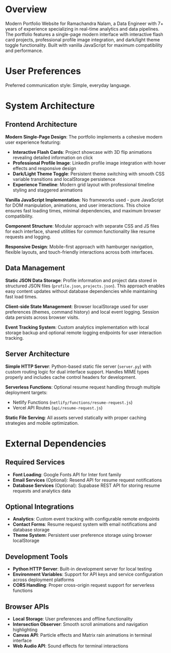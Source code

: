 # Overview

Modern Portfolio Website for Ramachandra Nalam, a Data Engineer with 7+ years of experience specializing in real-time analytics and data pipelines. The portfolio features a single-page modern interface with interactive flash card projects, professional profile image integration, and dark/light theme toggle functionality. Built with vanilla JavaScript for maximum compatibility and performance.

# User Preferences

Preferred communication style: Simple, everyday language.

# System Architecture

## Frontend Architecture

**Modern Single-Page Design**: The portfolio implements a cohesive modern user experience featuring:
- **Interactive Flash Cards**: Project showcase with 3D flip animations revealing detailed information on click
- **Professional Profile Image**: LinkedIn profile image integration with hover effects and responsive design
- **Dark/Light Theme Toggle**: Persistent theme switching with smooth CSS variable transitions and localStorage persistence
- **Experience Timeline**: Modern grid layout with professional timeline styling and staggered animations

**Vanilla JavaScript Implementation**: No frameworks used - pure JavaScript for DOM manipulation, animations, and user interactions. This choice ensures fast loading times, minimal dependencies, and maximum browser compatibility.

**Component Structure**: Modular approach with separate CSS and JS files for each interface, shared utilities for common functionality like resume requests and logging.

**Responsive Design**: Mobile-first approach with hamburger navigation, flexible layouts, and touch-friendly interactions across both interfaces.

## Data Management

**Static JSON Data Storage**: Profile information and project data stored in structured JSON files (`profile.json`, `projects.json`). This approach enables easy content updates without database dependencies while maintaining fast load times.

**Client-side State Management**: Browser localStorage used for user preferences (themes, command history) and local event logging. Session data persists across browser visits.

**Event Tracking System**: Custom analytics implementation with local storage backup and optional remote logging endpoints for user interaction tracking.

## Server Architecture

**Simple HTTP Server**: Python-based static file server (`server.py`) with custom routing logic for dual interface support. Handles MIME types properly and includes cache control headers for development.

**Serverless Functions**: Optional resume request handling through multiple deployment targets:
- Netlify Functions (`netlify/functions/resume-request.js`)
- Vercel API Routes (`api/resume-request.js`)

**Static File Serving**: All assets served statically with proper caching strategies and mobile optimization.

# External Dependencies

## Required Services
- **Font Loading**: Google Fonts API for Inter font family
- **Email Services** (Optional): Resend API for resume request notifications
- **Database Services** (Optional): Supabase REST API for storing resume requests and analytics data

## Optional Integrations
- **Analytics**: Custom event tracking with configurable remote endpoints
- **Contact Forms**: Resume request system with email notifications and database storage
- **Theme System**: Persistent user preference storage using browser localStorage

## Development Tools
- **Python HTTP Server**: Built-in development server for local testing
- **Environment Variables**: Support for API keys and service configuration across deployment platforms
- **CORS Handling**: Proper cross-origin request support for serverless functions

## Browser APIs
- **Local Storage**: User preferences and offline functionality
- **Intersection Observer**: Smooth scroll animations and navigation highlighting  
- **Canvas API**: Particle effects and Matrix rain animations in terminal interface
- **Web Audio API**: Sound effects for terminal interactions